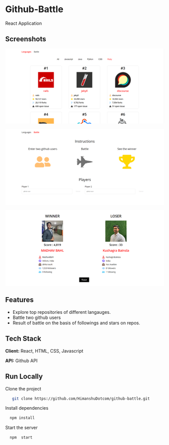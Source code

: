 # Github-Battle

React Application


## Screenshots

![Home Page](https://github.com/HimanshuDotcom/github-battle/blob/master/images/Home.png?raw=true)

![Battle Page](https://github.com/HimanshuDotcom/github-battle/blob/master/images/Battle.png?raw=true)

![Result Page](https://github.com/HimanshuDotcom/github-battle/blob/master/images/Result.png?raw=true)
  
## Features

- Explore top repositories of different langauges.
- Battle two github users 
- Result of battle on the basis of followings and stars on repos.
 
  
## Tech Stack

**Client:** React, HTML, CSS, Javascript

**API:**  Github API

  
## Run Locally

Clone the project

```bash
   git clone https://github.com/HimanshuDotcom/github-battle.git
```

Install dependencies

```bash
  npm install
```

Start the server

```bash
  npm  start
```
